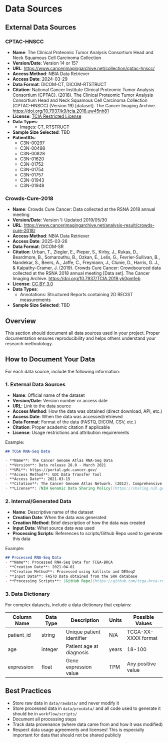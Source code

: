 # Data Sources

## External Data Sources

### CPTAC-HNSCC
- **Name**: The Clinical Proteomic Tumor Analysis Consortium Head and Neck Squamous Cell Carcinoma Collection
- **Version/Date**: Version 14 or 15?
- **URL**: <https://www.cancerimagingarchive.net/collection/cptac-hnscc/>
- **Access Method**: NBIA Data Retriever
- **Access Date**: 2024-03-29
- **Data Format**: DICOM-CT, DICOM-RTSTRUCT
- **Citation**: National Cancer Institute Clinical Proteomic Tumor Analysis Consortium (CPTAC). (2018). The Clinical Proteomic Tumor Analysis Consortium Head and Neck Squamous Cell Carcinoma Collection (CPTAC-HNSCC) (Version 19) [dataset]. The Cancer Imaging Archive. https://doi.org/10.7937/k9/tcia.2018.uw45nh81
- **License**: [TCIA Restricted License](https://wiki.cancerimagingarchive.net/download/attachments/4556915/TCIA%20Restricted%20License%2020220519.pdf?api=v2)
- **Data Types**: 
    - Images: CT, RTSTRUCT
- **Sample Size Selected**: TBD
- **PatientIDs**: 
    * C3N-00297
    * C3N-00498
    * C3N-00828
    * C3N-01620
    * C3N-01752
    * C3N-01754
    * C3N-01757
    * C3N-01943
    * C3N-01948

### Crowds-Cure-2018
- **Name**: Crowds Cure Cancer: Data collected at the RSNA 2018 annual meeting
- **Version/Date**: Version 1: Updated 2019/05/30
- **URL**: <https://www.cancerimagingarchive.net/analysis-result/crowds-cure-2018/>
- **Access Method**: NBIA Data Retriever
- **Access Date**: 2025-03-26
- **Data Format**: DICOM-SR
- **Citation**: Urban, T., Ziegler, E., Pieper, S., Kirby, J., Rukas, D., Beardmore, B., Somarouthu, B., Ozkan, E., Lelis, G., Fevrier-Sullivan, B., Nandekar, S., Beers, A., Jaffe, C., Freymann, J., Clunie, D., Harris, G. J., & Kalpathy-Cramer, J. (2019). Crowds Cure Cancer: Crowdsourced data collected at the RSNA 2018 annual meeting [Data set]. The Cancer Imaging Archive. https://doi.org/10.7937/TCIA.2019.yk0gm1eb
- **License**: [CC BY 3.0](https://creativecommons.org/licenses/by/3.0/)
- **Data Types**: 
    - Annotations: Structured Reports containing 2D RECIST measurements
- **Sample Size Selected**: TBD


## Overview

This section should document all data sources used in your project.
Proper documentation ensures reproducibility and helps others
understand your research methodology.

## How to Document Your Data

For each data source, include the following information:

### 1. External Data Sources

- **Name**: Official name of the dataset
- **Version/Date**: Version number or access date
- **URL**: Link to the data source
- **Access Method**: How the data was obtained (direct download, API, etc.)
- **Access Date**: When the data was accessed/retrieved
- **Data Format**: Format of the data (FASTQ, DICOM, CSV, etc.)
- **Citation**: Proper academic citation if applicable
- **License**: Usage restrictions and attribution requirements

Example:

```markdown
## TCGA RNA-Seq Data

- **Name**: The Cancer Genome Atlas RNA-Seq Data
- **Version**: Data release 28.0 - March 2021
- **URL**: https://portal.gdc.cancer.gov/
- **Access Method**: GDC Data Transfer Tool
- **Access Date**: 2021-03-15
- **Citation**: The Cancer Genome Atlas Network. (2012). Comprehensive molecular portraits of human breast tumours. Nature, 490(7418), 61-70.
- **License**: [NIH Genomic Data Sharing Policy](https://sharing.nih.gov/genomic-data-sharing-policy)
```

### 2. Internal/Generated Data

- **Name**: Descriptive name of the dataset
- **Creation Date**: When the data was generated
- **Creation Method**: Brief description of how the data was created
- **Input Data**: What source data was used
- **Processing Scripts**: References to scripts/Github Repo used to generate this data

Example:

```markdown
## Processed RNA-Seq Data
- **Name**: Processed RNA-Seq Data for TCGA-BRCA
- **Creation Date**: 2021-04-01
- **Creation Method**: Processed using kallisto and DESeq2
- **Input Data**: FASTQ Data obtained from the SRA database
- **Processing Scripts**: [GitHub Repo](https://github.com/tcga-brca-rnaseq)
```

### 3. Data Dictionary

For complex datasets, include a data dictionary that explains:

| Column Name | Data Type | Description | Units | Possible Values |
|-------------|-----------|-------------|-------|-----------------|
| patient_id  | string    | Unique patient identifier | N/A | TCGA-XX-XXXX format |
| age         | integer   | Patient age at diagnosis | years | 18-100 |
| expression  | float     | Gene expression value | TPM | Any positive value |

## Best Practices

- Store raw data in `data/rawdata/` and never modify it
- Store processed data in `data/procdata/` and all code used to generate it should be in `workflow/scripts/`
- Document all processing steps
- Track data provenance (where data came from and how it was modified)
- Respect data usage agreements and licenses!
    This is especially important for data that should not be shared publicly
